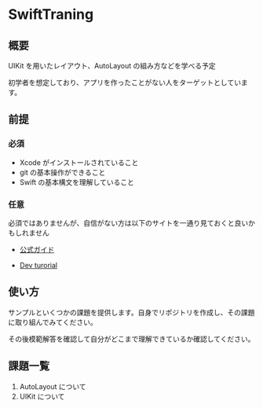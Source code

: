 # SwiftTraning

## 概要

UIKit を用いたレイアウト、AutoLayout の組み方などを学べる予定

初学者を想定しており、アプリを作ったことがない人をターゲットとしています。

## 前提

### 必須

- Xcode がインストールされていること
- git の基本操作ができること
- Swift の基本構文を理解していること

### 任意

必須ではありませんが、自信がない方は以下のサイトを一通り見ておくと良いかもしれません

- [公式ガイド](https://docs.swift.org/swift-book/documentation/the-swift-programming-language/thebasics/)

- [Dev turorial](https://developer.apple.com/tutorials/app-dev-training)

## 使い方

サンプルといくつかの課題を提供します。自身でリポジトリを作成し、その課題に取り組んでみてください。

その後模範解答を確認して自分がどこまで理解できているか確認してください。

## 課題一覧

1. AutoLayout について
2. UIKit について
